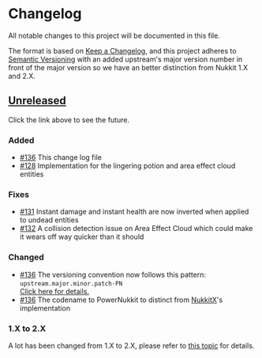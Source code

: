 # Changelog
All notable changes to this project will be documented in this file.

The format is based on [Keep a Changelog](https://keepachangelog.com/en/1.0.0/),
and this project adheres to [Semantic Versioning](https://semver.org/spec/v2.0.0.html) 
with an added upstream's major version number in front of the major version so we have an better distinction from
Nukkit 1.X and 2.X.

## [Unreleased]
Click the link above to see the future.

### Added
- [#136] This change log file
- [#128] Implementation for the lingering potion and area effect cloud entities

### Fixes
- [#131] Instant damage and instant health are now inverted when applied to undead entities
- [#132] A collision detection issue on Area Effect Cloud which could make it wears off way quicker than it should

### Changed
- [#136] The versioning convention now follows this pattern:<br>`upstream.major.minor.patch-PN`<br>[Click here for details.](https://github.com/GameModsBR/PowerNukkit/blob/7912aa4be68e94a52762361c2d5189b7bbc58d2a/pom.xml#L8-L14)
- [#136] The codename to PowerNukkit to distinct from [NukkitX]'s implementation

### 1.X to 2.X
A lot has been changed from 1.X to 2.X, please refer to [this topic](https://nukkitx.com/threads/nukkit-2-0-alpha.602/)
for details.

[Unreleased]: https://github.com/GameModsBR/PowerNukkit/compare/477db9d7c3dfa4182c3e73d0aec9744ccd7fb658...2.0-migration

[NukkitX]: https://github.com/NukkitX/Nukkit

[#128]: https://github.com/GameModsBR/PowerNukkit/pull/128
[#131]: https://github.com/GameModsBR/PowerNukkit/pull/131
[#132]: https://github.com/GameModsBR/PowerNukkit/pull/132
[#136]: https://github.com/GameModsBR/PowerNukkit/pull/136
